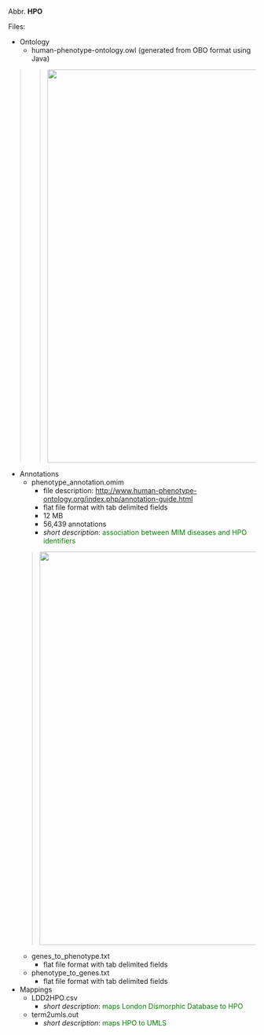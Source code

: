 Abbr. **HPO**

Files:
  * Ontology
    * human-phenotype-ontology.owl (generated from OBO format using Java)
> > <img src='http://paula.grid.info.uvt.ro:8083/a?key=0AjO7U74LEufidE5HaGJEU3hnM05aX0VwRlNoeVA5UGc&authkey=CNfOkbUF&gid=1&trim&density=150&nonsense=a.png' width='800'>
</li></ul><ul><li>Annotations<br>
<ul><li>phenotype_annotation.omim<br>
<ul><li>file description: <a href='http://www.human-phenotype-ontology.org/index.php/annotation-guide.html'>http://www.human-phenotype-ontology.org/index.php/annotation-guide.html</a>
</li><li>flat file format with tab delimited fields<br>
</li><li>12 MB<br>
</li><li>56,439 annotations<br>
</li><li><i>short description</i>: <font color='green'>association between MIM diseases and HPO identifiers </font>
</li></ul></li></ul><blockquote><img src='http://paula.grid.info.uvt.ro:8083/a?key=0AjO7U74LEufidE5HaGJEU3hnM05aX0VwRlNoeVA5UGc&authkey=CNfOkbUF&gid=0&trim&density=150&nonsense=a.png' width='800'>
</blockquote><ul><li>genes_to_phenotype.txt<br>
<ul><li>flat file format with tab delimited fields<br>
</li></ul></li><li>phenotype_to_genes.txt<br>
<ul><li>flat file format with tab delimited fields<br>
</li></ul></li></ul></li><li>Mappings<br>
<ul><li>LDD2HPO.csv<br>
<ul><li><i>short description</i>: <font color='green'>maps London Dismorphic Database to HPO</font>
</li></ul></li><li>term2umls.out<br>
<ul><li><i>short description</i>: <font color='green'>maps HPO to UMLS</font>
